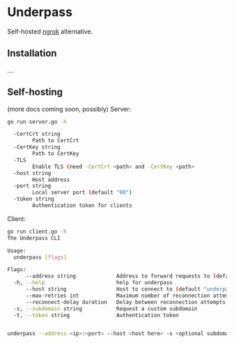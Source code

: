 # Underpass

Self-hosted [ngrok](https://ngrok.com) alternative.

## Installation

....

## Self-hosting

(more docs coming soon, possibly)
Server:
```bash
go run server.go -h

  -CertCrt string
        Path to CertCrt
  -CertKey string
        Path to CertKey
  -TLS
        Enable TLS (need -CertCrt <path> and -CertKey <path>
  -host string
        Host address
  -port string
        Local server port (default "80")
  -token string
        Authentication token for clients

```
Client:
```bash
go run client.go -h
The Underpass CLI

Usage:
  underpass [flags]

Flags:
      --address string             Address to forward requests to (default "http://localhost:8080")
  -h, --help                       help for underpass
      --host string                Host to connect to (default "underpass.clb.li")
      --max-retries int            Maximum number of reconnection attempts (default 5)
      --reconnect-delay duration   Delay between reconnection attempts (default 5s)
  -s, --subdomain string           Request a custom subdomain
  -t, --token string               Authentication token


underpass --address <ip>:<port> --host <host here> -s <optional subdomain> -t <your_secure_key>
```


